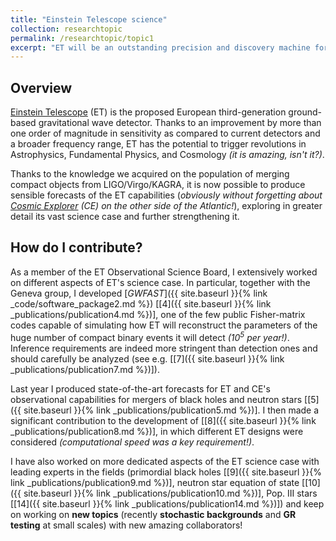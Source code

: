 ```yaml
---
title: "Einstein Telescope science"
collection: researchtopic
permalink: /researchtopic/topic1
excerpt: "ET will be an outstanding precision and discovery machine for GW science, what is more exciting than exploring and strengthening its science case?"
---
```


## Overview
<a href="https://www.et-gw.eu" target="_blank" rel="noopener">Einstein Telescope</a> (ET) is the proposed European third-generation ground-based gravitational wave detector. Thanks to an improvement by more than one order of magnitude in sensitivity as compared to current detectors and a broader frequency range, ET has the potential to trigger revolutions in Astrophysics, Fundamental Physics, and Cosmology *(it is amazing, isn't it?)*.

Thanks to the knowledge we acquired on the population of merging compact objects from LIGO/Virgo/KAGRA, it is now possible to produce sensible forecasts of the ET capabilities (*obviously without forgetting about <a href="https://cosmicexplorer.org" target="_blank" rel="noopener">Cosmic Explorer</a> (CE) on the other side of the Atlantic!*), exploring in greater detail its vast science case and further strengthening it. 

## How do I contribute?

As a member of the ET Observational Science Board, I extensively worked on different aspects of ET's science case. In particular, together with the Geneva group, I developed [*GWFAST*]({{ site.baseurl }}{% link _code/software_package2.md %}) [[4]({{ site.baseurl }}{% link _publications/publication4.md %})], one of the few public Fisher-matrix codes capable of simulating how ET will reconstruct the parameters of the huge number of compact binary events it will detect *(10<sup>5</sup> per year!)*. Inference requirements are indeed more stringent than detection ones and should carefully be analyzed (see e.g. [[7]({{ site.baseurl }}{% link _publications/publication7.md %})]).

Last year I produced state-of-the-art forecasts for ET and CE's observational capabilities for mergers of black holes and neutron stars [[5]({{ site.baseurl }}{% link _publications/publication5.md %})]. I then made a significant contribution to the development of [[8]({{ site.baseurl }}{% link _publications/publication8.md %})], in which different ET designs were considered *(computational speed was a key requirement!)*.

I have also worked on more dedicated aspects of the ET science case with leading experts in the fields (primordial black holes [[9]({{ site.baseurl }}{% link _publications/publication9.md %})], neutron star equation of state [[10]({{ site.baseurl }}{% link _publications/publication10.md %})], Pop. III stars [[14]({{ site.baseurl }}{% link _publications/publication14.md %})]) and keep on working on **new topics** (recently **stochastic backgrounds** and **GR testing** at small scales) with new amazing collaborators!
